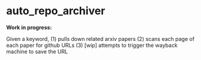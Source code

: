 # auto_repo_archiver

**Work in progress:**

Given a keyword, 
(1) pulls down related arxiv papers 
(2) scans each page of each paper for github URLs
(3) [wip] attempts to trigger the wayback machine to save the URL
